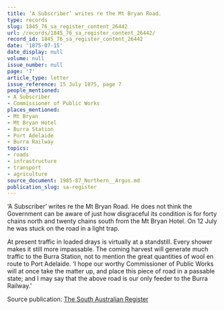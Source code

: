 ```yaml
---
title: ‘A Subscriber’ writes re the Mt Bryan Road.
type: records
slug: 1845_76_sa_register_content_26442
url: /records/1845_76_sa_register_content_26442/
record_id: 1845_76_sa_register_content_26442
date: '1875-07-15'
date_display: null
volume: null
issue_number: null
page: '7'
article_type: letter
issue_reference: 15 July 1875, page 7
people_mentioned:
- A Subscriber
- Commissioner of Public Works
places_mentioned:
- Mt Bryan
- Mt Bryan Hotel
- Burra Station
- Port Adelaide
- Burra Railway
topics:
- roads
- infrastructure
- transport
- agriculture
source_document: 1985-87_Northern__Argus.md
publication_slug: sa-register
---
```


‘A Subscriber’ writes re the Mt Bryan Road.  He does not think the Government can be aware of just how disgraceful its condition is for forty chains north and twenty chains south from the Mt Bryan Hotel.  On 12 July he was stuck on the road in a light trap.

At present traffic in loaded drays is virtually at a standstill.  Every shower makes it still more impassable.  The coming harvest will generate much traffic to the Burra Station, not to mention the great quantities of wool en route to Port Adelaide.  ‘I hope our worthy Commissioner of Public Works will at once take the matter up, and place this piece of road in a passable state; and I may say that the above road is our only feeder to the Burra Railway.’

Source publication: [The South Australian Register](/publications/sa-register/)
